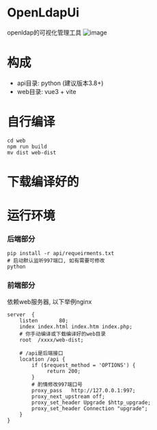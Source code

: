 # OpenLdapUi
openldap的可视化管理工具
![image](https://github.com/user-attachments/assets/3f349700-4577-4022-99a5-7c990809509a)

# 构成
- api目录: python (建议版本3.8+)
- web目录: vue3 + vite

# 自行编译
```
cd web
npm run build
mv dist web-dist
```

# 下载编译好的


# 运行环境
### 后端部分
```shell
pip install -r api/requeirments.txt
# 启动默认监听997端口, 如有需要可修改
python 
```
### 前端部分
依赖web服务器, 以下举例nginx
```
server  {
    listen       80;
    index index.html index.htm index.php;
    # 你手动编译或下载编译好的web目录
    root  /xxxx/web-dist;

    # /api是后端接口
    location /api {
        if ($request_method = 'OPTIONS') {
             return 200;
        }
        # 酌情修改997端口号
        proxy_pass   http://127.0.0.1:997;
        proxy_next_upstream off;
        proxy_set_header Upgrade $http_upgrade;
        proxy_set_header Connection "upgrade";
    }
}
```
